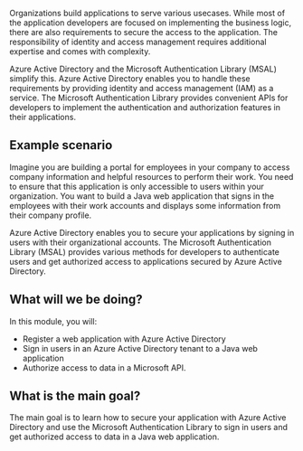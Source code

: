 Organizations build applications to serve various usecases. While most of the application developers are focused on implementing the business logic, there are also requirements to secure the access to the application. The responsibility of identity and access management requires additional expertise and comes with complexity.

Azure Active Directory and the Microsoft Authentication Library (MSAL) simplify this. Azure Active Directory enables you to handle these requirements by providing identity and access management (IAM) as a service. The Microsoft Authentication Library provides convenient APIs for developers to implement the authentication and authorization features in their applications.

## Example scenario

Imagine you are building a portal for employees in your company to access company information and helpful resources to perform their work. You need to ensure that this application is only accessible to users within your organization. You want to build a Java web application that signs in the employees with their work accounts and displays some information from their company profile.

Azure Active Directory enables you to secure your applications by signing in users with their organizational accounts. The Microsoft Authentication Library (MSAL) provides various methods for developers to authenticate users and get authorized access to applications secured by Azure Active Directory.

## What will we be doing?

In this module, you will:

- Register a web application with Azure Active Directory
- Sign in users in an Azure Active Directory tenant to a Java web application
- Authorize access to data in a Microsoft API.

## What is the main goal?

The main goal is to learn how to secure your application with Azure Active Directory and use the Microsoft Authentication Library to sign in users and get authorized access to data in a Java web application.
